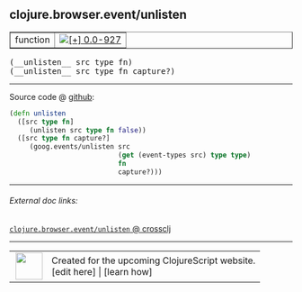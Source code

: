 ## clojure.browser.event/unlisten



 <table border="1">
<tr>
<td>function</td>
<td><a href="https://github.com/cljsinfo/cljs-api-docs/tree/0.0-927"><img valign="middle" alt="[+] 0.0-927" title="Added in 0.0-927" src="https://img.shields.io/badge/+-0.0--927-lightgrey.svg"></a> </td>
</tr>
</table>


 <samp>
(__unlisten__ src type fn)<br>
</samp>
 <samp>
(__unlisten__ src type fn capture?)<br>
</samp>

---







Source code @ [github](https://github.com/clojure/clojurescript/blob/r2173/src/cljs/clojure/browser/event.cljs#L62-L69):

```clj
(defn unlisten
  ([src type fn]
     (unlisten src type fn false))
  ([src type fn capture?]
     (goog.events/unlisten src
                           (get (event-types src) type type)
                           fn
                           capture?)))
```

<!--
Repo - tag - source tree - lines:

 <pre>
clojurescript @ r2173
└── src
    └── cljs
        └── clojure
            └── browser
                └── <ins>[event.cljs:62-69](https://github.com/clojure/clojurescript/blob/r2173/src/cljs/clojure/browser/event.cljs#L62-L69)</ins>
</pre>

-->

---



###### External doc links:

[`clojure.browser.event/unlisten` @ crossclj](http://crossclj.info/fun/clojure.browser.event.cljs/unlisten.html)<br>

---

 <table>
<tr><td>
<img valign="middle" align="right" width="48px" src="http://i.imgur.com/Hi20huC.png">
</td><td>
Created for the upcoming ClojureScript website.<br>
[edit here] | [learn how]
</td></tr></table>

[edit here]:https://github.com/cljsinfo/cljs-api-docs/blob/master/cljsdoc/clojure.browser.event/unlisten.cljsdoc
[learn how]:https://github.com/cljsinfo/cljs-api-docs/wiki/cljsdoc-files

<!--

This information was too distracting to show to readers, but I'll leave it
commented here since it is helpful to:

- pretty-print the data used to generate this document
- and show how to retrieve that data



The API data for this symbol:

```clj
{:ns "clojure.browser.event",
 :name "unlisten",
 :type "function",
 :signature ["[src type fn]" "[src type fn capture?]"],
 :source {:code "(defn unlisten\n  ([src type fn]\n     (unlisten src type fn false))\n  ([src type fn capture?]\n     (goog.events/unlisten src\n                           (get (event-types src) type type)\n                           fn\n                           capture?)))",
          :title "Source code",
          :repo "clojurescript",
          :tag "r2173",
          :filename "src/cljs/clojure/browser/event.cljs",
          :lines [62 69]},
 :full-name "clojure.browser.event/unlisten",
 :full-name-encode "clojure.browser.event/unlisten",
 :history [["+" "0.0-927"]]}

```

Retrieve the API data for this symbol:

```clj
;; from Clojure REPL
(require '[clojure.edn :as edn])
(-> (slurp "https://raw.githubusercontent.com/cljsinfo/cljs-api-docs/catalog/cljs-api.edn")
    (edn/read-string)
    (get-in [:symbols "clojure.browser.event/unlisten"]))
```

-->
